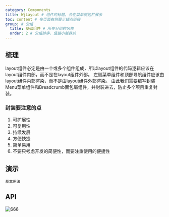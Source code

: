 ```yaml
---
category: Components
title: WjLayout # 组件的标题，会在菜单侧边栏展示
toc: content # 在页面右侧展示锚点链接
group: # 分组
  title: 基础组件 # 所在分组的名称
  order: 2 # 分组排序，值越小越靠前
---
```


## 梳理

layout组件必定是由一个或多个组件组成，所以layout组件的代码逻辑应该在layout组件内部，而不是在layout组件外部。
左侧菜单组件和顶部导航组件应该由layout组件内部渲染，而不是由layout组件外部渲染。
由此我们需要编写封装Menu菜单组件和Breadcrumb面包屑组件，并封装进去，防止多个项目重复封装。

### 封装要注意的点

1. 可扩展性
2. 可复用性
3. 持续发展
4. 方便快捷
5. 简单易用
6. 不要只考虑开发的简便性，而要注重使用的便捷性

## 演示

<code src="./__demo__/base.tsx">基本用法</code>

## API
![666](https://cdn.jsdelivr.net/gh/wwLoveWj/Picture-bed@imgs/images/202409251651190.jfif)
<API></API>
